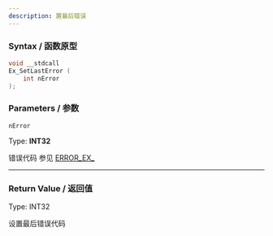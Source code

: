 ```yaml
---
description: 置最后错误
---
```


### Syntax / 函数原型

```C++
void __stdcall 
Ex_SetLastError (
    int nError
);
```


### Parameters / 参数

`nError`

Type: **INT32**

错误代码 参见 [ERROR_EX_]("#")

---

### Return Value / 返回值

Type: INT32

设置最后错误代码
